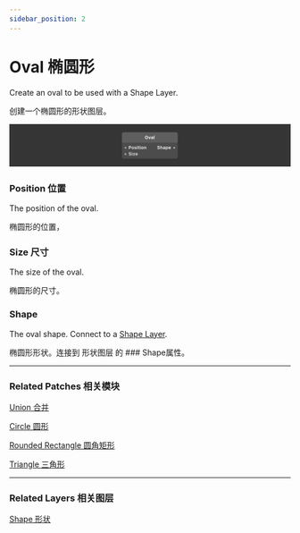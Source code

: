 ```yaml
---
sidebar_position: 2
---
```


# Oval 椭圆形

Create an oval to be used with a Shape Layer.

创建一个椭圆形的形状图层。

![Image](./../../../static/img/docs/Shapes/oval.png)

### Position 位置

The position of the oval.

椭圆形的位置，

### Size 尺寸

The size of the oval.

椭圆形的尺寸。

### Shape

The oval shape. Connect to a [Shape Layer](https://www.notion.so/Shape-6381402c7a90468d97365c58ab562ea1).

椭圆形形状。连接到 形状图层 的 ### Shape属性。

------

### Related Patches 相关模块

[Union 合并](https://www.notion.so/Union-25b8641484f545799ac0f5e2fd48620d)

[Circle 圆形](https://www.notion.so/Circle-aa0ece9d86a14149a015fd0fc12db088)

[Rounded Rectangle 圆角矩形](https://www.notion.so/Rounded-Rectangle-682f601349ac4e8985eb9b70c98792ca)

[Triangle 三角形](https://www.notion.so/Triangle-de2307b4545640358caaee069a8ca536)

------

### Related Layers 相关图层

[Shape 形状](https://www.notion.so/Shape-6381402c7a90468d97365c58ab562ea1)
